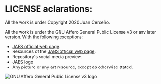 # LICENSE aclarations:

All the work is under Copyright 2020 Juan Cerdeño.

All the work is under the GNU Affero General Public License v3 or any later version. With the following exceptions:
* [JABS official web page](https://ajuancer.github.io/jabs). 
* Resources of the [JABS official web page](https://ajuancer.github.io/jabs).
* Repository's social media preview.
* JABS logo
* Any picture or any art resource, except as otherwise stated.

![GNU Affero General Public License v3 logo](https://www.gnu.org/graphics/agplv3-with-text-162x68.png)
